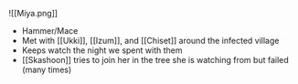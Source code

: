 ![[Miya.png]]
- Hammer/Mace
- Met with [[Ukki]], [[Izum]], and [[Chiset]] around the infected village
- Keeps watch the night we spent with them
- [[Skashoon]] tries to join her in the tree she is watching from but failed (many times)